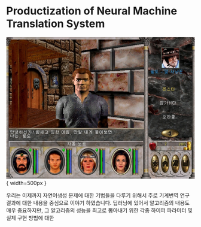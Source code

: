 # Productization of Neural Machine Translation System

![왈도체: 적절한(?) 번역의 예](../assets/14-00-01.png){ width=500px }

우리는 이제까지 자연어생성 문제에 대한 기법들을 다루기 위해서 주로 기계번역 연구 결과에 대한 내용을 중심으로 이야기 하였습니다. 딥러닝에 있어서 알고리즘의 내용도 매우 중요하지만, 그 알고리즘의 성능을 최고로 뽑아내기 위한 각종 하이퍼 파라미터 및 실제 구현 방법에 대한 
